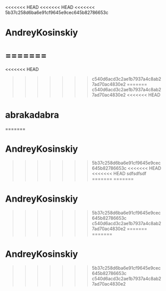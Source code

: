 <<<<<<< HEAD
<<<<<<< HEAD
<<<<<<< 5b37c258d6ba6e91cf9645e9cec645b82786653c
# AndreyKosinskiy
=======
=======
<<<<<<< HEAD
>>>>>>> c540d6acd3c2ae1b7937a4c8ab27ad70ac4830e2
=======
>>>>>>> c540d6acd3c2ae1b7937a4c8ab27ad70ac4830e2
<<<<<<< HEAD
# abrakadabra
=======
# AndreyKosinskiy
>>>>>>> 5b37c258d6ba6e91cf9645e9cec645b82786653c
<<<<<<< HEAD
<<<<<<< HEAD
>>>>>>> sdfsdfsdf
=======
=======
# AndreyKosinskiy
>>>>>>> 5b37c258d6ba6e91cf9645e9cec645b82786653c
>>>>>>> c540d6acd3c2ae1b7937a4c8ab27ad70ac4830e2
=======
=======
# AndreyKosinskiy
>>>>>>> 5b37c258d6ba6e91cf9645e9cec645b82786653c
>>>>>>> c540d6acd3c2ae1b7937a4c8ab27ad70ac4830e2
